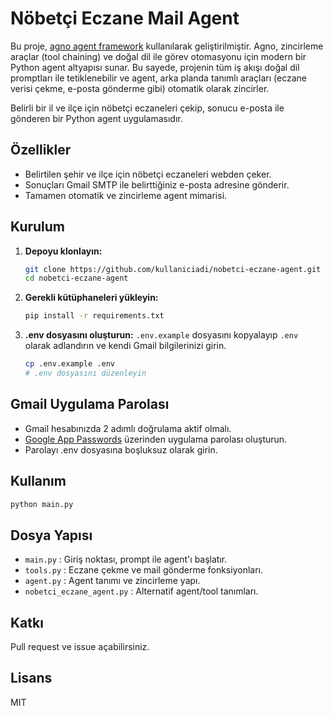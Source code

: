 # Nöbetçi Eczane Mail Agent

Bu proje, [agno agent framework](https://github.com/agno-agi/agno) kullanılarak geliştirilmiştir. Agno, zincirleme araçlar (tool chaining) ve doğal dil ile görev otomasyonu için modern bir Python agent altyapısı sunar. Bu sayede, projenin tüm iş akışı doğal dil promptları ile tetiklenebilir ve agent, arka planda tanımlı araçları (eczane verisi çekme, e-posta gönderme gibi) otomatik olarak zincirler.

Belirli bir il ve ilçe için nöbetçi eczaneleri çekip, sonucu e-posta ile gönderen bir Python agent uygulamasıdır.

## Özellikler
- Belirtilen şehir ve ilçe için nöbetçi eczaneleri webden çeker.
- Sonuçları Gmail SMTP ile belirttiğiniz e-posta adresine gönderir.
- Tamamen otomatik ve zincirleme agent mimarisi.

## Kurulum

1. **Depoyu klonlayın:**
   ```bash
   git clone https://github.com/kullaniciadi/nobetci-eczane-agent.git
   cd nobetci-eczane-agent
   ```
2. **Gerekli kütüphaneleri yükleyin:**
   ```bash
   pip install -r requirements.txt
   ```
3. **.env dosyasını oluşturun:**
   `.env.example` dosyasını kopyalayıp `.env` olarak adlandırın ve kendi Gmail bilgilerinizi girin.
   ```bash
   cp .env.example .env
   # .env dosyasını düzenleyin
   ```

## Gmail Uygulama Parolası
- Gmail hesabınızda 2 adımlı doğrulama aktif olmalı.
- [Google App Passwords](https://myaccount.google.com/apppasswords) üzerinden uygulama parolası oluşturun.
- Parolayı .env dosyasına boşluksuz olarak girin.

## Kullanım

```bash
python main.py
```

## Dosya Yapısı
- `main.py` : Giriş noktası, prompt ile agent'ı başlatır.
- `tools.py` : Eczane çekme ve mail gönderme fonksiyonları.
- `agent.py` : Agent tanımı ve zincirleme yapı.
- `nobetci_eczane_agent.py` : Alternatif agent/tool tanımları.

## Katkı
Pull request ve issue açabilirsiniz.

## Lisans
MIT

